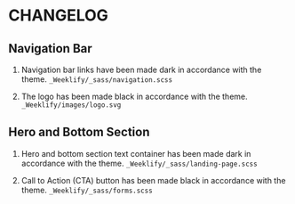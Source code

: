 # CHANGELOG

## Navigation Bar

1. Navigation bar links have been made dark in accordance with the theme. `_Weeklify/_sass/navigation.scss`

1. The logo has been made black in accordance with the theme. `_Weeklify/images/logo.svg`

## Hero and Bottom Section

1. Hero and bottom section text container has been made dark in accordance with the theme. `_Weeklify/_sass/landing-page.scss`

1. Call to Action (CTA) button has been made black in accordance with the theme. `_Weeklify/_sass/forms.scss`
